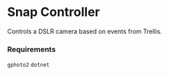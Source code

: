 # Snap Controller

Controls a DSLR camera based on events from Trellis.


### Requirements

`gphoto2`
`dotnet`
